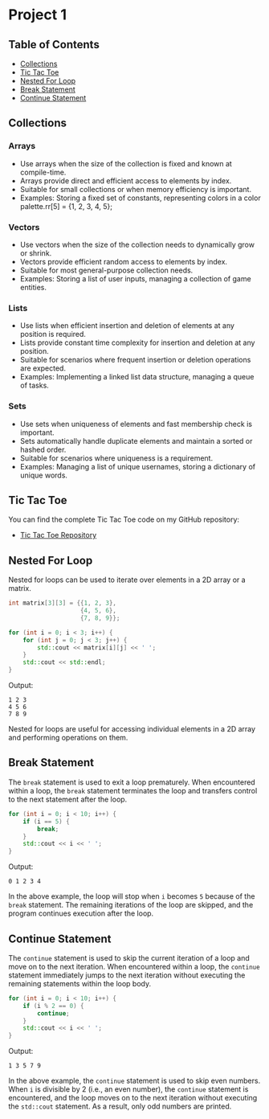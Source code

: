 # Project 1

## Table of Contents
- [Collections](#collections)
- [Tic Tac Toe](#tic-tac-toe)
- [Nested For Loop](#nested-for-loop)
- [Break Statement](#break-statement)
- [Continue Statement](#continue-statement)

## Collections

### Arrays
- Use arrays when the size of the collection is fixed and known at compile-time.
- Arrays provide direct and efficient access to elements by index.
- Suitable for small collections or when memory efficiency is important.
- Examples: Storing a fixed set of constants, representing colors in a color palette.rr[5] = {1, 2, 3, 4, 5};

### Vectors
- Use vectors when the size of the collection needs to dynamically grow or shrink.
- Vectors provide efficient random access to elements by index.
- Suitable for most general-purpose collection needs.
- Examples: Storing a list of user inputs, managing a collection of game entities.

### Lists
- Use lists when efficient insertion and deletion of elements at any position is required.
- Lists provide constant time complexity for insertion and deletion at any position.
- Suitable for scenarios where frequent insertion or deletion operations are expected.
- Examples: Implementing a linked list data structure, managing a queue of tasks.

### Sets
- Use sets when uniqueness of elements and fast membership check is important.
- Sets automatically handle duplicate elements and maintain a sorted or hashed order.
- Suitable for scenarios where uniqueness is a requirement.
- Examples: Managing a list of unique usernames, storing a dictionary of unique words.

## Tic Tac Toe

You can find the complete Tic Tac Toe code on my GitHub repository:

- [Tic Tac Toe Repository](https://github.com/harry251/firstcompsci/blob/main/project1/tic.cpp)

## Nested For Loop

Nested for loops can be used to iterate over elements in a 2D array or a matrix.

```cpp
int matrix[3][3] = {{1, 2, 3},
                    {4, 5, 6},
                    {7, 8, 9}};

for (int i = 0; i < 3; i++) {
    for (int j = 0; j < 3; j++) {
        std::cout << matrix[i][j] << ' ';
    }
    std::cout << std::endl;
}
```

Output: 

```
1 2 3 
4 5 6 
7 8 9 
```

Nested for loops are useful for accessing individual elements in a 2D array and performing operations on them.

## Break Statement
The `break` statement is used to exit a loop prematurely. When encountered within a loop, the `break` statement terminates the loop and transfers control to the next statement after the loop.

```cpp
for (int i = 0; i < 10; i++) {
    if (i == 5) {
        break;
    }
    std::cout << i << ' ';
}
```

Output:

```
0 1 2 3 4
```

In the above example, the loop will stop when `i` becomes `5` because of the `break` statement. The remaining iterations of the loop are skipped, and the program continues execution after the loop.

## Continue Statement

The `continue` statement is used to skip the current iteration of a loop and move on to the next iteration. When encountered within a loop, the `continue` statement immediately jumps to the next iteration without executing the remaining statements within the loop body.

```cpp
for (int i = 0; i < 10; i++) {
    if (i % 2 == 0) {
        continue;
    }
    std::cout << i << ' ';
}
```

Output:

```
1 3 5 7 9
```

In the above example, the `continue` statement is used to skip even numbers. When `i` is divisible by 2 (i.e., an even number), the `continue` statement is encountered, and the loop moves on to the next iteration without executing the `std::cout` statement. As a result, only odd numbers are printed.